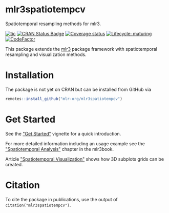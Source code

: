 # mlr3spatiotempcv

Spatiotemporal resampling methods for mlr3.

<!-- badges: start -->

[![tic](https://github.com/mlr-org/mlr3spatiotempcv/workflows/tic/badge.svg?branch=master)](https://github.com/mlr-org/mlr3spatiotempcv/actions) [![CRAN Status Badge](https://www.r-pkg.org/badges/version-ago/mlr3spatiotempcv)](https://cran.r-project.org/package=mlr3spatiotempcv) [![Coverage status](https://codecov.io/gh/mlr-org/mlr3spatiotempcv/branch/master/graph/badge.svg)](https://codecov.io/github/mlr-org/mlr3spatiotempcv?branch=master) [![Lifecycle: maturing](https://img.shields.io/badge/lifecycle-maturing-blue.svg)](https://www.tidyverse.org/lifecycle/#maturing) [![CodeFactor](https://www.codefactor.io/repository/github/mlr-org/mlr3spatiotempcv/badge)](https://www.codefactor.io/repository/github/mlr-org/mlr3spatiotempcv)

<!-- badges: end -->

This package extends the [mlr3](https://github.com/mlr-org/mlr3) package framework with spatiotemporal resampling and visualization methods.

# Installation

The package is not yet on CRAN but can be installed from GitHub via

```r
remotes::install_github("mlr-org/mlr3spatiotempcv")
```

# Get Started

See the ["Get Started"](https://mlr3spatiotempcv.mlr-org.com/articles/mlr3spatiotempcv.html) vignette for a quick introduction.

For more detailed information including an usage example see the ["Spatiotemporal Analysis"](https://mlr3book.mlr-org.com/spatiotemporal.html) chapter in the mlr3book.

Article ["Spatiotemporal Visualization"](https://mlr3spatiotempcv.mlr-org.com/articles/spatiotemp-viz.html) shows how 3D subplots grids can be created.

# Citation

To cite the package in publications, use the output of `citation("mlr3spatiotempcv")`.
